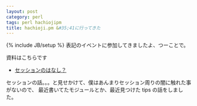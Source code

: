 ```yaml
---
layout: post
category: perl
tags: perl hachiojipm
title: hachioji.pm &#35;41に行ってきた
---
```

{% include JB/setup %}
表記のイベントに参加してきましたよ、つーことで。

資料はこちらです

+ [セッションのはなし？](http://tsucchi.github.com/slides/hachip/41)

セッションの話。。。と見せかけて、僕はあんまりセッション周りの闇に触れた事がないので、
最近書いてたモジュールとか、最近見つけた tips の話をしました。
